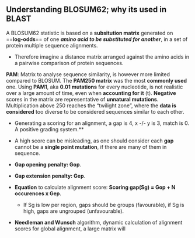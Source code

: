 ## Understanding BLOSUM62; why its used in BLAST

A BLOSUM62 statistic is based on a **subsitution matrix** generated on ==**log-odds**== of one ***amino acid to be substituted for another***, in a set of protein multiple sequence alignments.

- Therefore imagine a distance matrix arranged against the amino acids in a pairwise comparison of protein sequences.

**PAM**: Matrix to analyse sequence similarity, is however more limited compared to BLOSUM. The **PAM250 matrix** was the most **commonly used** one. Using **PAM1**, aka **0.01 mutations** for every nucleotide, is not realistic over a large amount of time, even when **accounting for it** (t). **Negative** scores in the matrix are representative of **unnatural mutations**. Multiplication above 250 reaches the “twilight zone”, where the **data is considered** too diverse to be considered sequences similar to each other.

* Generating a scoring for an alignment, a gap is 4, x \-/- y is 3, match is 0\. A positive grading system.**

* A high score can be misleading, as one should consider each **gap** cannot be a **single point mutation**, if there are many of them in sequence.  
* **Gap opening penalty: Gop**.  
* **Gap extension penalty: Gep**.  
* **Equation** to calculate alignment score: **Scoring gap(Sg) \= Gop \+ N occurences x Gep**.   
  *  If Sg is low per region, gaps should be groups (favourable), if Sg is high, gaps are ungrouped (unfavourable).  
* **Needleman and Wunsch** algorithm, dynamic calculation of alignment scores for global alignment, a large matrix will 

